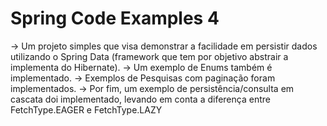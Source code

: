# Spring Code Examples 4

-> Um projeto simples que visa demonstrar a facilidade em persistir dados utilizando o Spring Data (framework que tem por objetivo abstrair a implementa do Hibernate).
-> Um exemplo de Enums também é implementado.
-> Exemplos de Pesquisas com paginação foram implementados.
-> Por fim, um exemplo de persistência/consulta em cascata doi implementado, levando em conta a diferença entre FetchType.EAGER e FetchType.LAZY 


